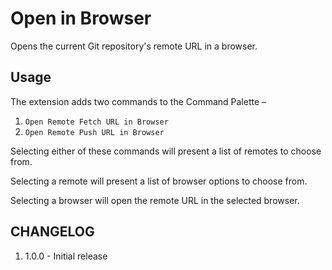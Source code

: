 # Open in Browser
Opens the current Git repository's remote URL in a browser.

## Usage
The extension adds two commands to the Command Palette –
1. `Open Remote Fetch URL in Browser`
2. `Open Remote Push URL in Browser`

Selecting either of these commands will present a list of remotes to choose from.

Selecting a remote will present a list of browser options to choose from.

Selecting a browser will open the remote URL in the selected browser.

## CHANGELOG
1. 1.0.0 - Initial release
